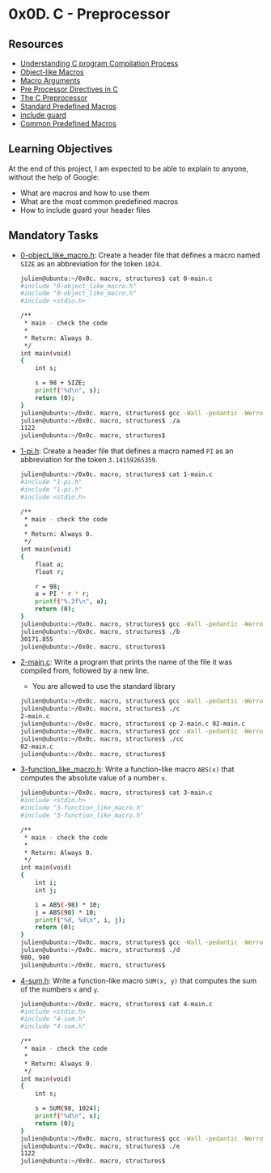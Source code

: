# 0x0D. C - Preprocessor

## Resources
- [Understanding C program Compilation Process](https://m.youtube.com/watch?v=eW5he5uFBNM)
- [Object-like Macros](https://gcc.gnu.org/onlinedocs/gcc-5.1.0/cpp/Object-like-Macros.html#Object-like-Macros)
- [Macro Arguments](https://gcc.gnu.org/onlinedocs/gcc-5.1.0/cpp/Macro-Arguments.html#Macro-Arguments)
- [Pre Processor Directives in C](https://m.youtube.com/watch?v=X6HiYbY3Uak)
- [The C Preprocessor](https://www.cprogramming.com/tutorial/cpreprocessor.html)
- [Standard Predefined Macros](https://gcc.gnu.org/onlinedocs/gcc-5.1.0/cpp/Standard-Predefined-Macros.html#Standard-Predefined-Macros)
- [include guard](https://en.m.wikipedia.org/wiki/Include_guard)
- [Common Predefined Macros](https://gcc.gnu.org/onlinedocs/gcc-5.1.0/cpp/Common-Predefined-Macros.html#Common-Predefined-Macros)

## Learning Objectives
At the end of this project, I am expected to be able to explain to anyone, without the help of Google:
- What are macros and how to use them
- What are the most common predefined macros
- How to include guard your header files

## Mandatory Tasks
- [0-object_like_macro.h](./0-object_like_macro.h): Create a header file that defines a macro named `SIZE` as an abbreviation for the token `1024`.

  ```bash
  julien@ubuntu:~/0x0c. macro, structures$ cat 0-main.c
  #include "0-object_like_macro.h"
  #include "0-object_like_macro.h"
  #include <stdio.h>
  
  /**
   * main - check the code
   *
   * Return: Always 0.
   */
  int main(void)
  {
      int s;
  
      s = 98 + SIZE;
      printf("%d\n", s);
      return (0);
  }
  julien@ubuntu:~/0x0c. macro, structures$ gcc -Wall -pedantic -Werror -Wextra -std=gnu89 0-main.c -o a
  julien@ubuntu:~/0x0c. macro, structures$ ./a 
  1122
  julien@ubuntu:~/0x0c. macro, structures$ 
  ```
- [1-pi.h](./1-pi.h): Create a header file that defines a macro named `PI` as an abbreviation for the token `3.14159265359`.

  ```bash
  julien@ubuntu:~/0x0c. macro, structures$ cat 1-main.c
  #include "1-pi.h"
  #include "1-pi.h"
  #include <stdio.h>
  
  /**
   * main - check the code
   *
   * Return: Always 0.
   */
  int main(void)
  {
      float a;
      float r;
  
      r = 98;
      a = PI * r * r;
      printf("%.3f\n", a);
      return (0);
  }
  julien@ubuntu:~/0x0c. macro, structures$ gcc -Wall -pedantic -Werror -Wextra -std=gnu89 1-main.c -o b
  julien@ubuntu:~/0x0c. macro, structures$ ./b
  30171.855
  julien@ubuntu:~/0x0c. macro, structures$ 
  ```

- [2-main.c](./2-main.c): Write a program that prints the name of the file it was compiled from, followed by a new line.
  - You are allowed to use the standard library

  ```bash
  julien@ubuntu:~/0x0c. macro, structures$ gcc -Wall -pedantic -Werror -Wextra -std=gnu89 2-main.c -o c
  julien@ubuntu:~/0x0c. macro, structures$ ./c 
  2-main.c
  julien@ubuntu:~/0x0c. macro, structures$ cp 2-main.c 02-main.c
  julien@ubuntu:~/0x0c. macro, structures$ gcc -Wall -pedantic -Werror -Wextra -std=gnu89 02-main.c -o cc
  julien@ubuntu:~/0x0c. macro, structures$ ./cc
  02-main.c
  julien@ubuntu:~/0x0c. macro, structures$ 
  ```

- [3-function_like_macro.h](./3-function_like_macro.h): Write a function-like macro `ABS(x)` that computes the absolute value of a number `x`.

  ```bash
  julien@ubuntu:~/0x0c. macro, structures$ cat 3-main.c
  #include <stdio.h>
  #include "3-function_like_macro.h"
  #include "3-function_like_macro.h"
  
  /**
   * main - check the code
   *
   * Return: Always 0.
   */
  int main(void)
  {
      int i;
      int j;
  
      i = ABS(-98) * 10;
      j = ABS(98) * 10;
      printf("%d, %d\n", i, j);
      return (0);
  }
  julien@ubuntu:~/0x0c. macro, structures$ gcc -Wall -pedantic -Werror -Wextra -std=gnu89 3-main.c -o d
  julien@ubuntu:~/0x0c. macro, structures$ ./d 
  980, 980
  julien@ubuntu:~/0x0c. macro, structures$ 
  ```

- [4-sum.h](./4-sum.h): Write a function-like macro `SUM(x, y)` that computes the sum of the numbers `x` and `y`.

  ```bash
  julien@ubuntu:~/0x0c. macro, structures$ cat 4-main.c
  #include <stdio.h>
  #include "4-sum.h"
  #include "4-sum.h"
  
  /**
   * main - check the code
   *
   * Return: Always 0.
   */
  int main(void)
  {
      int s;
  
      s = SUM(98, 1024);
      printf("%d\n", s);
      return (0);
  }
  julien@ubuntu:~/0x0c. macro, structures$ gcc -Wall -pedantic -Werror -Wextra -std=gnu89 4-main.c -o e
  julien@ubuntu:~/0x0c. macro, structures$ ./e 
  1122
  julien@ubuntu:~/0x0c. macro, structures$ 
  ```
